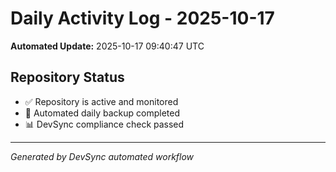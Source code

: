 # Daily Activity Log - 2025-10-17

**Automated Update:** 2025-10-17 09:40:47 UTC

## Repository Status
- ✅ Repository is active and monitored
- 🔄 Automated daily backup completed
- 📊 DevSync compliance check passed

---
*Generated by DevSync automated workflow*
